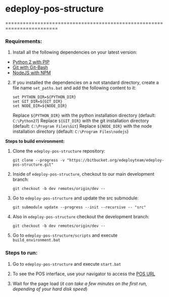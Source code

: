 # **edeploy-pos-structure**

========================================================================

### **Requirements:**

 1. Install all the following dependencies on your latest version:

 * [Python 2 with PIP](https://www.python.org/downloads/windows/)   
 * [Git with Git-Bash](https://git-scm.com/downloads)
 * [NodeJS with NPM](https://nodejs.org/en/download/)

 2. If you installed the dependencies on a not standard directory, create a file name `set_paths.bat` and add the following content to it:

    ```
    set PYTHON_DIR=${PYTHON_DIR}
    set GIT_DIR=${GIT_DIR}
    set NODE_DIR=${NODE_DIR}
    ```
    
    Replace `${PYTHON_DIR}` with the python installation directory (default: `C:\Python27`)
    Replace `${GIT_DIR}` with the git installation directory (default: `C:\Program Files\Git`)
    Replace `${NODE_DIR}` with the node installation directory (default: `C:\Program Files\nodejs`)

**Steps to build environment:**

 1. Clone the `edeploy-pos-structure` repository:

    ```
    git clone --progress -v "https://bitbucket.org/edeployteam/edeploy-pos-structure.git"
    ```

 2. Inside of `edeploy-pos-structure`, checkout to our main development branch:

    ```
    git checkout -b dev remotes/origin/dev -- 
    ```

 3. Go to `edeploy-pos-structure` and update the src submodule:

    ```
    git submodule update --progress --init --recursive -- "src"
    ```

 4. Also in `edeploy-pos-structure` checkout the development branch:
 
    ```
    git checkout -b dev remotes/origin/dev -- 
    ```

 4. Go to `edeploy-pos-structure/scripts` and execute `build_environment.bat`

### **Steps to run:**

  1. Go to `edeploy-pos-structure` and execute `start.bat`

  2. To see the POS interface, use your navigator to access the [POS URL](http://localhost:8080/sui/?posid=1)

  3. Wait for the page load (*it can take a few minutes on the first run, depending of your hard disk speed*)